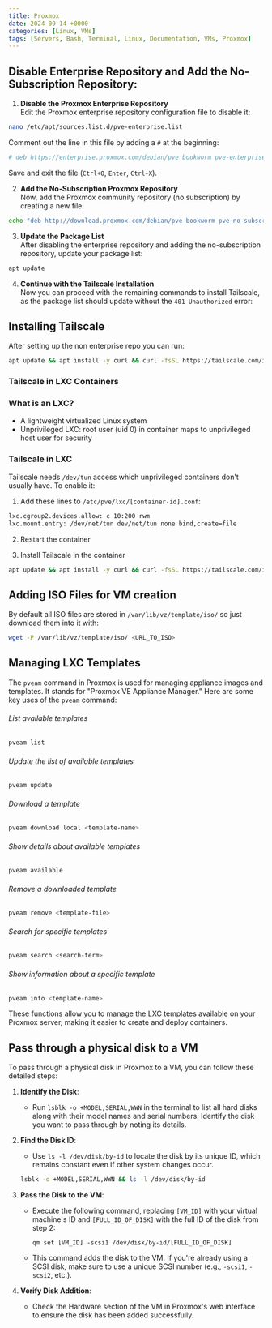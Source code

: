 ```yaml
---
title: Proxmox
date: 2024-09-14 +0000
categories: [Linux, VMs]
tags: [Servers, Bash, Terminal, Linux, Documentation, VMs, Proxmox]
---
```


## Disable Enterprise Repository and Add the No-Subscription Repository:

1. **Disable the Proxmox Enterprise Repository**  
   Edit the Proxmox enterprise repository configuration file to disable it:

```bash
nano /etc/apt/sources.list.d/pve-enterprise.list
```

   Comment out the line in this file by adding a `#` at the beginning:

```bash
# deb https://enterprise.proxmox.com/debian/pve bookworm pve-enterprise
```

   Save and exit the file (`Ctrl+O`, `Enter`, `Ctrl+X`).

2. **Add the No-Subscription Proxmox Repository**  
   Now, add the Proxmox community repository (no subscription) by creating a new file:

```bash
echo "deb http://download.proxmox.com/debian/pve bookworm pve-no-subscription" > /etc/apt/sources.list.d/pve-no-subscription.list
```

3. **Update the Package List**  
   After disabling the enterprise repository and adding the no-subscription repository, update your package list:

```bash
apt update
```

4. **Continue with the Tailscale Installation**  
   Now you can proceed with the remaining commands to install Tailscale, as the package list should update without the `401 Unauthorized` error:
   
## Installing Tailscale

After setting up the non enterprise repo you can run:

```bash
apt update && apt install -y curl && curl -fsSL https://tailscale.com/install.sh | sh
```

### Tailscale in LXC Containers

### What is an LXC?
- A lightweight virtualized Linux system
- Unprivileged LXC: root user (uid 0) in container maps to unprivileged host user for security

### Tailscale in LXC
Tailscale needs `/dev/tun` access which unprivileged containers don't usually have. To enable it:

1. Add these lines to `/etc/pve/lxc/[container-id].conf`:

```bash
lxc.cgroup2.devices.allow: c 10:200 rwm
lxc.mount.entry: /dev/net/tun dev/net/tun none bind,create=file
```

2. Restart the container

3. Install Tailscale in the container

```bash
apt update && apt install -y curl && curl -fsSL https://tailscale.com/install.sh | sh
```

## Adding ISO Files for VM creation

By default all ISO files are stored in `/var/lib/vz/template/iso/` so just download them into it with:

```bash
wget -P /var/lib/vz/template/iso/ <URL_TO_ISO>
```

## Managing LXC Templates

The `pveam` command in Proxmox is used for managing appliance images and templates. It stands for "Proxmox VE Appliance Manager." Here are some key uses of the `pveam` command:

 ###### List available templates
   ```bash
   pveam list
   ```

###### Update the list of available templates
   ```bash
   pveam update
   ```

###### Download a template
   ```bash
   pveam download local <template-name>
   ```

###### Show details about available templates
   ```bash
   pveam available
   ```

###### Remove a downloaded template
   ```bash
   pveam remove <template-file>
   ```

###### Search for specific templates
   ```bash
   pveam search <search-term>
   ```

###### Show information about a specific template
   ```bash
   pveam info <template-name>
   ```

These functions allow you to manage the LXC templates available on your Proxmox server, making it easier to create and deploy containers.

## Pass through a physical disk to a VM
To pass through a physical disk in Proxmox to a VM, you can follow these detailed steps:

1. **Identify the Disk**:
   - Run `lsblk -o +MODEL,SERIAL,WWN` in the terminal to list all hard disks along with their model names and serial numbers. Identify the disk you want to pass through by noting its details.

2. **Find the Disk ID**:
   - Use `ls -l /dev/disk/by-id` to locate the disk by its unique ID, which remains constant even if other system changes occur.

   ```bash
   lsblk -o +MODEL,SERIAL,WWN && ls -l /dev/disk/by-id
   ```

3. **Pass the Disk to the VM**:
   - Execute the following command, replacing `[VM_ID]` with your virtual machine's ID and `[FULL_ID_OF_DISK]` with the full ID of the disk from step 2:
     ```
     qm set [VM_ID] -scsi1 /dev/disk/by-id/[FULL_ID_OF_DISK]
     ```
   - This command adds the disk to the VM. If you're already using a SCSI disk, make sure to use a unique SCSI number (e.g., `-scsi1`, `-scsi2`, etc.).

4. **Verify Disk Addition**:
   - Check the Hardware section of the VM in Proxmox's web interface to ensure the disk has been added successfully.
